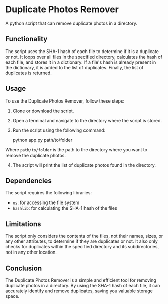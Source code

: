 # **Duplicate Photos Remover**
A python script that can remove duplicate photos in a directory.

## **Functionality**
The script uses the SHA-1 hash of each file to determine if it is a duplicate or not. It loops over all files in the specified directory, calculates the hash of each file, and stores it in a dictionary. If a file's hash is already present in the dictionary, it is added to the list of duplicates. Finally, the list of duplicates is returned.

## **Usage**
To use the Duplicate Photos Remover, follow these steps:
1. Clone or download the script.
2. Open a terminal and navigate to the directory where the script is stored.
3. Run the script using the following command:


    python app.py path/to/folder

Where ``path/to/folder`` is the path to the directory where you want to remove the duplicate photos.

4. The script will print the list of duplicate photos found in the directory.

## **Dependencies**
The script requires the following libraries:

- ``os``: for accessing the file system
- ``hashlib``: for calculating the SHA-1 hash of the files

## **Limitations**
The script only considers the contents of the files, not their names, sizes, or any other attributes, to determine if they are duplicates or not.
It also only checks for duplicates within the specified directory and its subdirectories, not in any other location.

## **Conclusion**
The Duplicate Photos Remover is a simple and efficient tool for removing duplicate photos in a directory. By using the SHA-1 hash of each file, it can accurately identify and remove duplicates, saving you valuable storage space.
